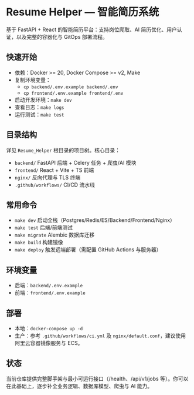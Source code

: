 # Resume Helper — 智能简历系统

基于 FastAPI + React 的智能简历平台：支持岗位爬取、AI 简历优化、用户认证，以及完整的容器化与 GitOps 部署流程。

## 快速开始

- 依赖：Docker >= 20, Docker Compose >= v2, Make
- 复制环境变量：
  - `cp backend/.env.example backend/.env`
  - `cp frontend/.env.example frontend/.env`
- 启动开发环境：`make dev`
- 查看日志：`make logs`
- 运行测试：`make test`

## 目录结构

详见 `Resume_Helper` 根目录的项目树。核心目录：
- `backend/` FastAPI 后端 + Celery 任务 + 爬虫/AI 模块
- `frontend/` React + Vite + TS 前端
- `nginx/` 反向代理与 TLS 终端
- `.github/workflows/` CI/CD 流水线

## 常用命令

- `make dev` 启动全栈（Postgres/Redis/ES/Backend/Frontend/Nginx）
- `make test` 后端/前端测试
- `make migrate` Alembic 数据库迁移
- `make build` 构建镜像
- `make deploy` 触发远端部署（需配置 GitHub Actions 与服务器）

## 环境变量

- 后端：`backend/.env.example`
- 前端：`frontend/.env.example`

## 部署

- 本地：`docker-compose up -d`
- 生产：参考 `.github/workflows/ci.yml` 及 `nginx/default.conf`，建议使用阿里云容器镜像服务与 ECS。

## 状态

当前仓库提供完整脚手架与最小可运行接口（/health、/api/v1/jobs 等）。你可以在此基础上，逐步补全业务逻辑、数据库模型、爬虫与 AI 能力。

